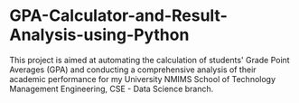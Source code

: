 # GPA-Calculator-and-Result-Analysis-using-Python
This project is aimed at automating the calculation of students' Grade Point Averages (GPA) and conducting a comprehensive analysis of their academic performance for my University NMIMS School of Technology Management Engineering, CSE - Data Science branch.
